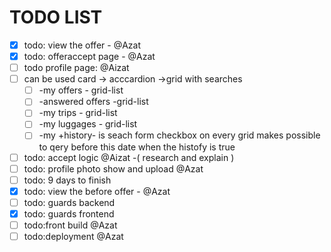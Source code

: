 # TODO LIST
- [x] todo: view the offer - @Azat
- [x] todo: offeraccept page - @Azat
- [ ] todo profile page: @Aizat
- [ ] can be used card -> acccardion ->grid with searches
  - [ ]  -my offers - grid-list
  - [ ] -answered offers -grid-list
  - [ ] -my trips - grid-list
  - [ ] -my luggages - grid-list
  - [ ] -my +history- is seach form checkbox on every grid makes possible to qery before this date when the histofy is true
 - [ ] todo: accept logic @Aizat -( research and explain )
 - [ ] todo: profile photo show and upload @Azat
 - [ ] todo: 9 days to finish
 - [x] todo: view the before offer - @Azat
 - [ ] todo: guards backend
 - [x] todo: guards frontend
 - [ ] todo:front build @Azat
 - [ ] todo:deployment @Azat
